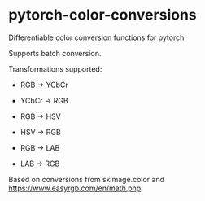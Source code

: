 # pytorch-color-conversions
Differentiable color conversion functions for pytorch

Supports batch conversion.

Transformations supported:

- RGB -> YCbCr
- YCbCr -> RGB

- RGB -> HSV
- HSV -> RGB

- RGB -> LAB
- LAB -> RGB

Based on conversions from skimage.color and https://www.easyrgb.com/en/math.php.
